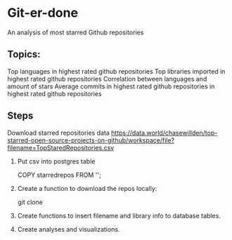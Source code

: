 # Git-er-done
An analysis of most starred Github repositories

## Topics: 
Top languages in highest rated github repositories
Top libraries imported in highest rated github repositories
Correlation between languages and amount of stars
Average commits in highest rated github repositories
in highest rated github repositories

## Steps
Download starred repositories data 
https://data.world/chasewillden/top-starred-open-source-projects-on-github/workspace/file?filename=TopStaredRepositories.csv

1. Put csv into postgres table

    COPY starredrepos FROM '<file>';

2. Create a function to download the repos locally:

    git clone <repo>

3. Create functions to insert filename and library info to database tables.

4. Create analyses and visualizations.
